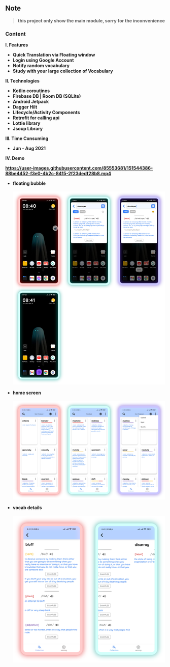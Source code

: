 ## Note
> <b> this project only show the main module, sorry for the inconvenience <b>

### Content

I. Features

- Quick Translation via Floating window
- Login using Google Account
- Notify random vocabulary
- Study with your large collection of Vocabulary

II. Technologies

- Kotlin coroutines
- Firebase DB | Room DB (SQLite)
- Android Jetpack
- Dagger Hilt
- Lifecycle/Activity Components
- Retrofit for calling api
- Lottie library
- Jsoup Library

III. Time Consuming

- Jun - Aug 2021

IV. Demo

https://user-images.githubusercontent.com/85553681/151544386-88be4452-f3e0-4b2c-8415-2f23dedf28b8.mp4


- floating bubble </br> </br>
  <img src="art/bubble.png">

- home screen </br> </br>
  <img src="art/homeScreen.png">

- vocab details </br> </br>
  <img src="art/vocabDetail.png">
